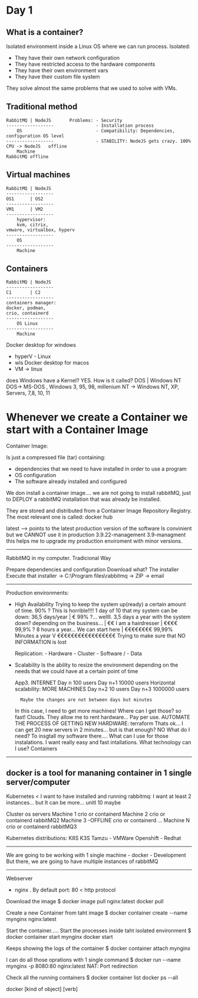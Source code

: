 # Day 1

## What is a container?

Isolated environment inside a Linux OS where we can run process.
Isolated:
- They have their own network configuration
- They have restricted access to the hardware components
- They have their own environment vars
- They have their custom file system

They solve almost the same problems that we used to solve with VMs.

## Traditional method 

    RabbitMQ | NodeJS       Problems: - Security
    ------------------                - Installation process
        OS                            - Compatibility: Dependencies, configuration OS level
    ------------------                - STABILITY: NodeJS gets crazy. 100% CPU -> NodeJS   offline
        Machine                                                                   RabbitMQ offline

## Virtual machines

    RabbitMQ | NodeJS 
    ------------------
    OS1      | OS2
    ------------------
    VM1      | VM2
    ------------------
        hypervisor: 
        kvm, citrix, 
    vmware, virtualbox, hyperv
    ------------------
        OS            
    ------------------
        Machine       

## Containers

    RabbitMQ | NodeJS 
    ------------------
    C1       | C2
    ------------------
    containers manager:
    docker, podman, 
    crio, containerd
    ------------------
        OS Linux          
    ------------------
        Machine       

Docker desktop for windows
- hyperV - Linux
- wls
Docker desktop for macos
- VM -> linux


does Windows have a Kernel? YES. How is it called? DOS | Windows NT
    DOS-> MS-DOS , Windows 3, 95, 98, millenium
    NT -> Windows NT, XP, Servers, 7,8, 10, 11
    
# Whenever we create a Container we start with a Container Image

Container Image: 

Is just a compressed file (tar) containing:
- dependencies that we need to have installed in order to use a program
- OS configuration
- The software already installed and configured

We don install a container image.... we are not going to install rabbitMQ, just to DEPLOY a rabbitMQ installation
that was already be installed.

They are stored and distributed from a Container Image Repository Registry.
The most relevant one is called: docker hub

latest                      --> points to the latest production version of the software
    Is convinient but we CANNOT use it in production
3.9.22-management
3.9-managment
    this helps me to upgrade my production enviroment with minor versions.

---
RabbitMQ in my computer. Tradicional Way

Prepare dependencies and configuration
Download what? The installer
Execute that installer -> C:\Program files\rabbitmq -> ZIP -> email 

--- 
Production environments:

- High Availability
    Trying to keep the system up(ready) a certain amount of time.
        90% ? This is horrible!!!! 1 day of 10 that my system can be down: 36,5 days/year       | €
        99% ?... wellll.     3,5 days a year with the system down? depending on the business... | €€
            I am a hairdresser                                                                  | €€€€
        99,9% ? 8 hours a year... We can start here                                             | €€€€€€€€
        99,99%  Minutes a year                                                                  V €€€€€€€€€€€€€€€€€
    Trying to make sure that NO INFORMATION is lost

    Replication:
        - Hardware          -   Cluster
        - Software          /
        - Data

- Scalability
    Is the ability to resize the environment depending on the needs that we could have at a certain point of time 

    App3. INTERNET
        Day n       100 users
        Day n+1     10000 users         Horizontal scalability: MORE MACHINES
        Day n+2     10 users
        Day n+3     1000000 users
        
        Maybe the changes are not between days but minutes
    
    In this case, I need to get more machines! Where can I get those? so fast!
    Clouds. They allow me to rent hardware... Pay per use.
    AUTOMATE THE PROCESS OF GETTING NEW HARDWARE: terraform
    Thats ok... I can get 20 new servers in 2 minutes... but is that enough? NO
    What do I need? To insgtall my software there.... What can I use for those instalations.
    I want really easy and fast intallations. 
    What technology can I use? Containers
---
docker is a tool for mananing container in 1 single server/computer
-----
Kubernetes < I want to have installed and running rabbitmq: I want at least 2 instances...
                                                           but It can be more... unitl 10 maybe

Cluster os servers
    Machine 1
        crio or containerd
    Machine 2
        crio or containerd
        rabbitMQ2
    Machine 3 -OFFLINE
        crio or containerd
    ...
    Machine N
        crio or containerd
        rabbitMQ3

Kubernetes distributions:
K8S
K3S
Tamzu - VMWare
Openshift - Redhat

----
We are going to be working with 1 single machine - docker - Development
But there, we are going to have multiple instances of rabbitMQ

----
Webserver
- nginx . By default port: 80 < http protocol

Download the image
$ docker image pull nginx:latest                                                docker pull

Create a new Container from taht image
$ docker container create --name mynginx nginx:latest                           

Start the container..... Start the processes inside taht isolated environment
$ docker container start mynginx                                                docker start

Keeps showing the logs of the container
$ docker container attach mynginx                                               

I can do all those oprations with 1 single command
$ docker run --name mynginx -p 8080:80 nginx:latest
                                NAT: Port redirection

Check all the running containers
$ docker container list                                                         docker ps
                        --all

docker [kind of object] [verb] <extra arguments>
